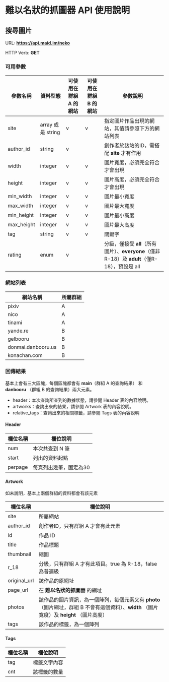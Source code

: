 
# 難以名狀的抓圖器 API 使用說明

## 搜尋圖片

URL: __https://api.maid.im/neko__

HTTP Verb: __GET__

### 可用參數

| 參數名稱 | 資料型態 | 可使用在群組 A 的網站 | 可使用在群組 B 的網站 | 參數說明 |
|----------|----------|-----|----|-----|
|  site  |  array 或是 string |v  |  v | 指定圖片作品出現的網站，其值請參照下方的網站列表|
| author_id|string|v||創作者於該站的ID，需搭配 **site** 才有作用|
| width| integer|v | v|圖片寬度，必須完全符合才會出現|
|height|integer|v|v|圖片高度，必須完全符合才會出現|
|min_width|integer|v|v|圖片最小寬度|
|max_width|integer|v|v|圖片最大寬度|
|min_height|integer|v|v|圖片最小高度|
|max_height|integer|v|v|圖片最大高度|
|tag|string|v|v|關鍵字|
|rating|enum|v||分級，僅接受 **all**（所有圖片）、**everyone**（僅非R-18）及 **adult**（僅R-18），預設是 all|

### 網站列表

| 網站名稱  | 所屬群組 |
|----------|----------|
|  pixiv |  A  |
| nico | A | 
|tinami | A|
|yande.re|B|
|gelbooru|B|
|donmai.danbooru.us|B|
|konachan.com|B|

### 回傳結果
基本上會有三大區塊，每個區塊都會有 **main**（群組 A 的查詢結果） 和 **danbooru** （群組 B 的查詢結果）兩大元素。
* header：本次查詢所查到的數據狀態，請參閱 Header 表的內容說明。
* artworks：查詢出來的結果，請參閱 Artwork 表的內容說明。
* relative_tags：查詢出來的相關標籤，請參閱 Tags 表的內容說明

#### Header
|欄位名稱|欄位說明|
|-----|-----|
|num|本次共查到 N 筆|
|start|列出的資料起點|
|perpage|每頁列出幾筆，固定為30|

#### Artwork
如未說明，基本上兩個群組的資料都會有該元素

|欄位名稱|欄位說明|
|-----|-----|
|site|所屬網站|
|author_id|創作者ID，只有群組 A 才會有此元素|
|id|作品 ID|
|title|作品標題|
|thumbnail|縮圖|
|r_18|分級，只有群組 A 才有此項目。true 為 R-18，false 為普遍級|
|original_url|該作品的原網址|
|page_url|在 **難以名狀的抓圖器** 的網址|
|photos|該作品的圖片資訊，為一個陣列，每個元素又有 **photo** （圖片網址，群組 B 不會有這個資料）、**width** （圖片寬度）及 **height** （圖片高度） |
|tags|該作品的標籤，為一個陣列|

#### Tags 
|欄位名稱|欄位說明|
|-----|-----|
|tag|標籤文字內容|
|cnt|該標籤的數量|
